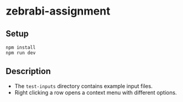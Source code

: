# zebrabi-assignment

## Setup

```
npm install
npm run dev
```

## Description

- The `test-inputs` directory contains example input files.
- Right clicking a row opens a context menu with different options.
